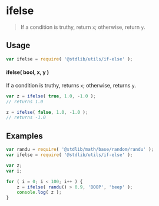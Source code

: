 # ifelse

> If a condition is truthy, return `x`; otherwise, return `y`.


<!-- Section to include introductory text. Make sure to keep an empty line after the intro `section` element and another before the `/section` close. -->

<section class="intro">

</section>

<!-- /.intro -->

<!-- Package usage documentation. -->

<section class="usage">

## Usage

``` javascript
var ifelse = require( '@stdlib/utils/if-else' );
```

#### ifelse( bool, x, y )

If a condition is truthy, returns `x`; otherwise, returns `y`.

``` javascript
var z = ifelse( true, 1.0, -1.0 );
// returns 1.0

z = ifelse( false, 1.0, -1.0 );
// returns -1.0
```

</section>

<!-- /.usage -->

<!-- Package usage notes. Make sure to keep an empty line after the `section` element and another before the `/section` close. -->

<section class="notes">

</section>

<!-- /.notes -->

<!-- Package usage examples. -->

<section class="examples">

## Examples

``` javascript
var randu = require( '@stdlib/math/base/random/randu' );
var ifelse = require( '@stdlib/utils/if-else' );

var z;
var i;

for ( i = 0; i < 100; i++ ) {
    z = ifelse( randu() > 0.9, 'BOOP', 'beep' );
    console.log( z );
}
```

</section>

<!-- /.examples -->

<!-- Section to include cited references. If references are included, add a horizontal rule *before* the section. Make sure to keep an empty line after the `section` element and another before the `/section` close. -->

<section class="references">

</section>

<!-- /.references -->

<!-- Section for all links. Make sure to keep an empty line after the `section` element and another before the `/section` close. -->

<section class="links">

</section>

<!-- /.links -->
